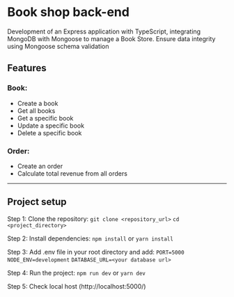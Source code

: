 # Book shop back-end
Development of an Express application with TypeScript, integrating MongoDB with Mongoose to manage a Book Store. Ensure data integrity using Mongoose schema validation

##	Features
### Book:
* Create a book
* Get all books
* Get a specific book
* Update a specific book
* Delete a specific book

### Order:
* Create an order
* Calculate total revenue from all orders

---	

##	Project setup
Step 1: Clone the repository:
    `git clone <repository_url>`
    `cd <project_directory>`

Step 2: Install dependencies:
    `npm install`
    or
    `yarn install`

Step 3: Add .env file in your root directory and add:
    `PORT=5000`
    `NODE_ENV=development`
    `DATABASE_URL=<your database url>`

Step 4: Run the project:
    `npm run dev`
    or
    `yarn dev`

Step 5: Check local host
    (http://localhost:5000/)
